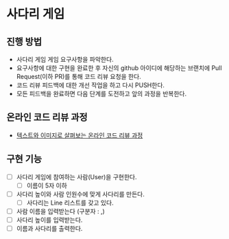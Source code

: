 # 사다리 게임
## 진행 방법
* 사다리 게임 게임 요구사항을 파악한다.
* 요구사항에 대한 구현을 완료한 후 자신의 github 아이디에 해당하는 브랜치에 Pull Request(이하 PR)를 통해 코드 리뷰 요청을 한다.
* 코드 리뷰 피드백에 대한 개선 작업을 하고 다시 PUSH한다.
* 모든 피드백을 완료하면 다음 단계를 도전하고 앞의 과정을 반복한다.

## 온라인 코드 리뷰 과정
* [텍스트와 이미지로 살펴보는 온라인 코드 리뷰 과정](https://github.com/nextstep-step/nextstep-docs/tree/master/codereview)

## 구현 기능
- [ ] 사다리 게임에 참여하는 사람(User)을 구현한다.
  - [ ] 이름이 5자 이하
- [ ] 사다리 높이와 사람 인원수에 맞게 사다리를 만든다.
  - [ ] 사다리는 Line 리스트를 갖고 있다.
- [ ] 사람 이름을 입력받는다 (구분자 : ,)
- [ ] 사다리 높이를 입력받는다.
- [ ] 이름과 사다리를 출력한다.  